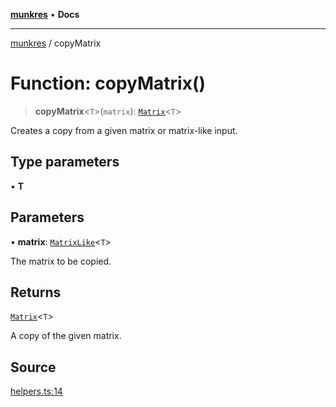 [**munkres**](../README.md) • **Docs**

***

[munkres](../globals.md) / copyMatrix

# Function: copyMatrix()

> **copyMatrix**\<`T`\>(`matrix`): [`Matrix`](../type-aliases/Matrix.md)\<`T`\>

Creates a copy from a given matrix or matrix-like input.

## Type parameters

• **T**

## Parameters

• **matrix**: [`MatrixLike`](../type-aliases/MatrixLike.md)\<`T`\>

The matrix to be copied.

## Returns

[`Matrix`](../type-aliases/Matrix.md)\<`T`\>

A copy of the given matrix.

## Source

[helpers.ts:14](https://github.com/havelessbemore/munkres/blob/8a47bb771bc09e489d433204d9422a435c3c97fd/src/helpers.ts#L14)
